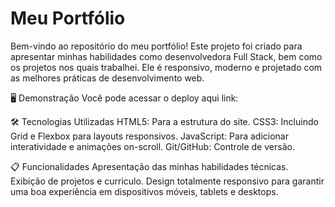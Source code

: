 # Meu Portfólio
Bem-vindo ao repositório do meu portfólio! 
Este projeto foi criado para apresentar minhas habilidades como desenvolvedora Full Stack, bem como os projetos nos quais trabalhei. Ele é responsivo, moderno e projetado com as melhores práticas de desenvolvimento web.

🖥️ Demonstração
Você pode acessar o deploy aqui
link:

🛠️ Tecnologias Utilizadas
HTML5: Para a estrutura do site.
CSS3: Incluindo Grid e Flexbox para layouts responsivos.
JavaScript: Para adicionar interatividade e animações on-scroll.
Git/GitHub: Controle de versão.

📋 Funcionalidades
Apresentação das minhas habilidades técnicas.
Exibição de projetos e curriculo.
Design totalmente responsivo para garantir uma boa experiência em dispositivos móveis, tablets e desktops.
